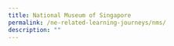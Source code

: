 ```yaml
---
title: National Museum of Singapore
permalink: /ne-related-learning-journeys/nms/
description: ""
---
```

